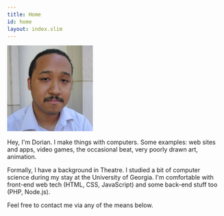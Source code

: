 ```yaml
---
title: Home
id: home
layout: index.slim
---
```

<img src="/img/gravatar.jpg" width="200" height="200">

Hey, I'm Dorian. I make things with computers. Some examples: web sites and 
apps, video games, the occasional beat, very poorly drawn art, animation.

Formally, I have a background in Theatre. I studied a bit of computer
science during my stay at the University of Georgia. I'm comfortable
with front-end web tech (HTML, CSS, JavaScript) and some back-end stuff
too (PHP, Node.js).

Feel free to contact me via any of the means below.

